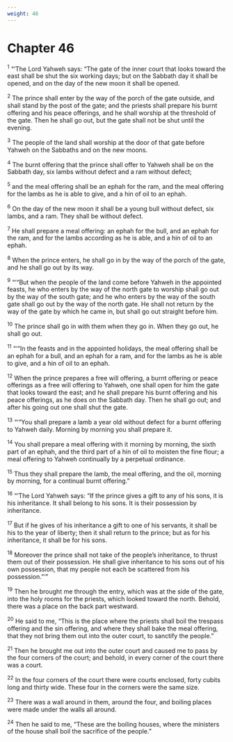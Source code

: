 ```yaml
---
weight: 46
---
```


# Chapter 46

<sup>1</sup> “‘The Lord Yahweh says: “The gate of the inner court that looks toward the east shall be shut the six working days; but on the Sabbath day it shall be opened, and on the day of the new moon it shall be opened. 

<sup>2</sup> The prince shall enter by the way of the porch of the gate outside, and shall stand by the post of the gate; and the priests shall prepare his burnt offering and his peace offerings, and he shall worship at the threshold of the gate. Then he shall go out, but the gate shall not be shut until the evening. 

<sup>3</sup> The people of the land shall worship at the door of that gate before Yahweh on the Sabbaths and on the new moons. 

<sup>4</sup> The burnt offering that the prince shall offer to Yahweh shall be on the Sabbath day, six lambs without defect and a ram without defect; 

<sup>5</sup> and the meal offering shall be an ephah for the ram, and the meal offering for the lambs as he is able to give, and a hin of oil to an ephah. 

<sup>6</sup> On the day of the new moon it shall be a young bull without defect, six lambs, and a ram. They shall be without defect. 

<sup>7</sup> He shall prepare a meal offering: an ephah for the bull, and an ephah for the ram, and for the lambs according as he is able, and a hin of oil to an ephah. 

<sup>8</sup> When the prince enters, he shall go in by the way of the porch of the gate, and he shall go out by its way. 

<sup>9</sup> “‘“But when the people of the land come before Yahweh in the appointed feasts, he who enters by the way of the north gate to worship shall go out by the way of the south gate; and he who enters by the way of the south gate shall go out by the way of the north gate. He shall not return by the way of the gate by which he came in, but shall go out straight before him. 

<sup>10</sup> The prince shall go in with them when they go in. When they go out, he shall go out. 

<sup>11</sup> “‘“In the feasts and in the appointed holidays, the meal offering shall be an ephah for a bull, and an ephah for a ram, and for the lambs as he is able to give, and a hin of oil to an ephah. 

<sup>12</sup> When the prince prepares a free will offering, a burnt offering or peace offerings as a free will offering to Yahweh, one shall open for him the gate that looks toward the east; and he shall prepare his burnt offering and his peace offerings, as he does on the Sabbath day. Then he shall go out; and after his going out one shall shut the gate. 

<sup>13</sup> “‘“You shall prepare a lamb a year old without defect for a burnt offering to Yahweh daily. Morning by morning you shall prepare it. 

<sup>14</sup> You shall prepare a meal offering with it morning by morning, the sixth part of an ephah, and the third part of a hin of oil to moisten the fine flour; a meal offering to Yahweh continually by a perpetual ordinance. 

<sup>15</sup> Thus they shall prepare the lamb, the meal offering, and the oil, morning by morning, for a continual burnt offering.” 

<sup>16</sup> “‘The Lord Yahweh says: “If the prince gives a gift to any of his sons, it is his inheritance. It shall belong to his sons. It is their possession by inheritance. 

<sup>17</sup> But if he gives of his inheritance a gift to one of his servants, it shall be his to the year of liberty; then it shall return to the prince; but as for his inheritance, it shall be for his sons. 

<sup>18</sup> Moreover the prince shall not take of the people’s inheritance, to thrust them out of their possession. He shall give inheritance to his sons out of his own possession, that my people not each be scattered from his possession.”’” 

<sup>19</sup> Then he brought me through the entry, which was at the side of the gate, into the holy rooms for the priests, which looked toward the north. Behold, there was a place on the back part westward. 

<sup>20</sup> He said to me, “This is the place where the priests shall boil the trespass offering and the sin offering, and where they shall bake the meal offering, that they not bring them out into the outer court, to sanctify the people.” 

<sup>21</sup> Then he brought me out into the outer court and caused me to pass by the four corners of the court; and behold, in every corner of the court there was a court. 

<sup>22</sup> In the four corners of the court there were courts enclosed, forty cubits long and thirty wide. These four in the corners were the same size. 

<sup>23</sup> There was a wall around in them, around the four, and boiling places were made under the walls all around. 

<sup>24</sup> Then he said to me, “These are the boiling houses, where the ministers of the house shall boil the sacrifice of the people.” 


